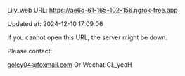 Lily_web URL: https://ae6d-61-165-102-156.ngrok-free.app

Updated at: 2024-12-10 17:09:06

If you cannot open this URL, the server might be down.

Please contact: 

goley04@foxmail.com Or Wechat:GL_yeaH